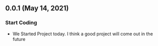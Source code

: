## 0.0.1 (May 14, 2021)

### Start Coding

  * We Started Project today. I think a good project will come out in the future
